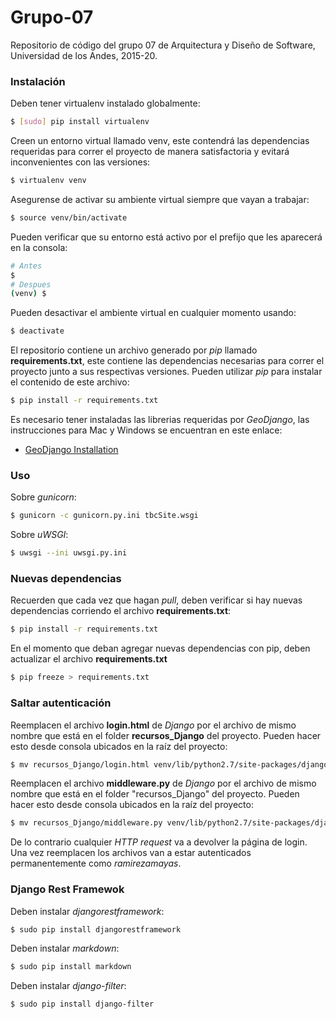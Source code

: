 # Grupo-07
Repositorio de código del grupo 07 de Arquitectura y Diseño de Software, Universidad de los Andes, 2015-20.

### Instalación
Deben tener virtualenv instalado globalmente:
```sh
$ [sudo] pip install virtualenv
```

Creen un entorno virtual llamado venv, este contendrá las dependencias requeridas para correr el proyecto de manera satisfactoria y evitará inconvenientes con las versiones:
```sh
$ virtualenv venv
```

Asegurense de activar su ambiente virtual siempre que vayan a trabajar:
```sh
$ source venv/bin/activate
```

Pueden verificar que su entorno está activo por el prefijo que les aparecerá en la consola:
```sh
# Antes
$
# Despues
(venv) $
```

Pueden desactivar el ambiente virtual en cualquier momento usando:
```sh
$ deactivate
```

El repositorio contiene un archivo generado por *pip* llamado **requirements.txt**, este contiene las dependencias necesarias para correr el proyecto junto a sus respectivas versiones. Pueden utilizar *pip* para instalar el contenido de este archivo:
```sh
$ pip install -r requirements.txt
```

Es necesario tener instaladas las librerias requeridas por *GeoDjango*, las instrucciones para Mac y Windows se encuentran en este enlace:
- [GeoDjango Installation](https://docs.djangoproject.com/en/1.8/ref/contrib/gis/install/)

### Uso

Sobre *gunicorn*:
```sh
$ gunicorn -c gunicorn.py.ini tbcSite.wsgi
```

Sobre *uWSGI*:
```sh
$ uwsgi --ini uwsgi.py.ini
```

### Nuevas dependencias
Recuerden que cada vez que hagan *pull*, deben verificar si hay nuevas dependencias corriendo el archivo **requirements.txt**:
```sh
$ pip install -r requirements.txt
```

En el momento que deban agregar nuevas dependencias con pip, deben actualizar el archivo **requirements.txt**
```sh
$ pip freeze > requirements.txt
```

### Saltar autenticación

Reemplacen el archivo **login.html** de *Django* por el archivo de mismo nombre que está en el folder **recursos_Django** del proyecto. Pueden hacer esto desde consola ubicados en la raíz del proyecto:
```sh
$ mv recursos_Django/login.html venv/lib/python2.7/site-packages/django/contrib/admin/templates/admin/
```

Reemplacen el archivo **middleware.py** de *Django* por el archivo de mismo nombre que está en el folder "recursos_Django" del proyecto. Pueden hacer esto desde consola ubicados en la raíz del proyecto:
```sh
$ mv recursos_Django/middleware.py venv/lib/python2.7/site-packages/django/contrib/auth/
```

De lo contrario cualquier *HTTP request* va a devolver la página de login. Una vez reemplacen los archivos van a estar autenticados permanentemente como *ramirezamayas*.

### Django Rest Framewok
Deben instalar *djangorestframework*:
```sh
$ sudo pip install djangorestframework
```
Deben instalar *markdown*:
```sh
$ sudo pip install markdown
```
Deben instalar *django-filter*:
```sh
$ sudo pip install django-filter
```

